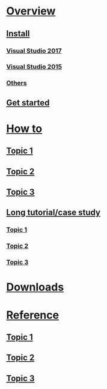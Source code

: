 # [Overview](#)
## [Install](#)
### [Visual Studio 2017](#)
### [Visual Studio 2015](#)
### [Others](#)
## [Get started](#)

# [How to](#)
## [Topic 1](#)
## [Topic 2](#)
## [Topic 3](#)
## [Long tutorial/case study](#)
### [Topic 1](#)
### [Topic 2](#)
### [Topic 3](#)

# [Downloads](#)

# [Reference](#)
## [Topic 1](#)
## [Topic 2](#)
## [Topic 3](#)
